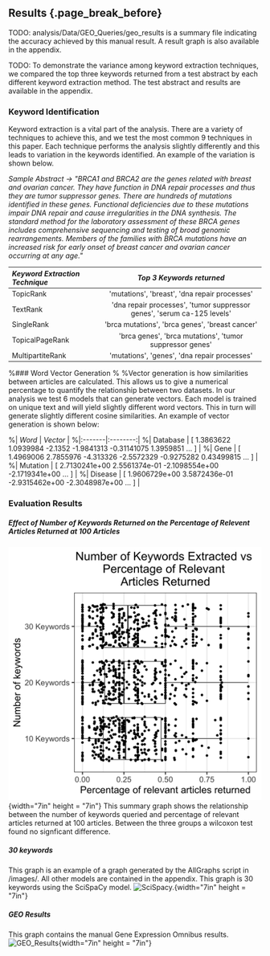 ## Results {.page_break_before}

TODO: analysis/Data/GEO_Queries/geo_results is a summary file indicating the accuracy achieved by this manual result. A result graph is also available in the appendix.

TODO: To demonstrate the variance among keyword extraction techniques, we compared the top three keywords returned from a test abstract by each different keyword extraction method. The test abstract and results are available in the appendix.

### Keyword Identification

Keyword extraction is a vital part of the analysis. There are a variety of techniques to achieve this, and we test the most common 9 techniques in this paper. Each technique performs the analysis slightly differently and this leads to variation in the keywords identified.  An example of the variation is shown below.

*Sample Abstract -> "BRCA1 and BRCA2 are the genes related with breast and ovarian cancer. They have function in DNA repair processes and thus they are tumor suppressor genes. There are hundreds of mutations identified in these genes. Functional deficiencies due to these mutations impair DNA repair and cause irregularities in the DNA synthesis. The standard method for the laboratory assessment of these BRCA genes includes comprehensive sequencing and testing of broad genomic rearrangements. Members of the families with BRCA mutations have an increased risk for early onset of breast cancer and ovarian cancer occurring at any age."*

| *Keyword Extraction Technique* | *Top 3 Keywords returned* |
|:-------------------------------|:-------------------------:|
| TopicRank                         | 'mutations', 'breast', 'dna repair processes'                               |
| TextRank                          | 'dna repair processes', 'tumor suppressor genes', 'serum ca-125 levels'     |
| SingleRank                        | 'brca mutations', 'brca genes', 'breast cancer'                             |
| TopicalPageRank                   | 'brca genes', 'brca mutations', 'tumor suppressor genes'                    |
| MultipartiteRank                  | 'mutations', 'genes', 'dna repair processes'                                |

%### Word Vector Generation
%
%Vector generation is how similarities between articles are calculated. This allows us to give a numerical percentage to quantify the relationship between two datasets. In our analysis we test 6 models that can generate vectors. Each model is trained on unique text and will yield slightly different word vectors. This in turn will generate slightly different cosine similarities. An example of vector generation is shown below:

%| *Word* | *Vector* |
%|:-------|:--------:|
%| Database | [ 1.3863622   1.0939984  -2.1352     -1.9841313  -0.31141075  1.3959851 ... ]  |
%| Gene     | [ 1.4969006   2.7855976  -4.313326   -2.5572329  -0.9275282   0.43499815 ... ] |
%| Mutation | [ 2.7130241e+00  2.5561374e-01 -2.1098554e+00 -2.1719341e+00 ... ]             |
%| Disease  | [ 1.9606729e+00  3.5872436e-01 -2.9315462e+00 -2.3048987e+00 ... ]             |


### Evaluation Results

##### Effect of Number of Keywords Returned on the Percentage of Relevent Articles Returned at 100 Articles
![Summary_Graph_Keywords.](images/summaryGraph.png){width="7in" height = "7in"}
This summary graph shows the relationship between the number of keywords queried and percentage of relevant articles returned at 100 articles. Between the three groups a wilcoxon test found no signficant difference.

##### 30 keywords
This graph is an example of a graph generated by the AllGraphs script in /images/. All other models
are contained in the appendix. This graph is 30 keywords using the SciSpaCy model. 
![SciSpacy.](images/30_keyword_output/30_SciSpaCyOutput.txt_graph.png){width="7in" height = "7in"} 

##### GEO Results
This graph contains the manual Gene Expression Omnibus results.
![GEO_Results](images/GeoGraph.R){width="7in" height = "7in"}


